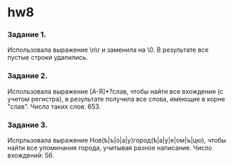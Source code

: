 # hw8

### Задание 1.

Использовала выражение \n\r и заменила на \0. В результате все пустые строки удалились.

### Задание 2.

Использовала выражение [А-Я]*?слав, чтобы найти все вхождения (с учетом регистра), в результате получила все слова, имеющие в корне "слав". Число таких слов: 653.

### Задание 3.

Испрльзовала выражение Нов(ѣ|ъ|о|а|у)город(ѣ|а|у|е|ом|ъ|цю), чтобы найти все упоминания города, учитывая разное написание. Число вхождений: 56.
